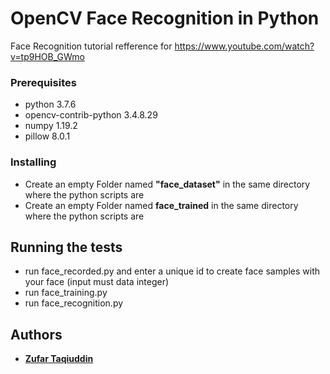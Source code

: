 # OpenCV Face Recognition in Python

Face Recognition tutorial refference for https://www.youtube.com/watch?v=tp9HOB_GWmo

### Prerequisites
* python 3.7.6
* opencv-contrib-python 3.4.8.29
* numpy 1.19.2
* pillow 8.0.1

### Installing

* Create an empty Folder named **"face_dataset"** in the same directory where the python scripts are 
* Create an empty Folder named **face_trained** in the same directory where the python scripts are 

## Running the tests

* run face_recorded.py and enter a unique id to create face samples with your face (input must data integer)
* run face_training.py
* run face_recognition.py

## Authors

* **[Zufar Taqiuddin](https://github.com/ZufarM/)**
